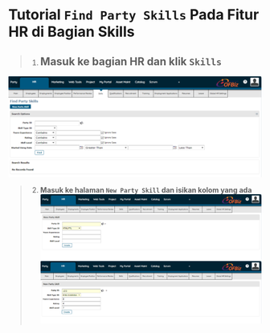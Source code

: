 # Tutorial `Find Party Skills` Pada Fitur HR di Bagian Skills
>1. ## Masuk ke bagian HR dan klik `Skills`
![Alt text](image-14.png)

>2. **Masuk ke halaman `New Party Skill` dan isikan kolom yang ada**
![Alt text](image-15.png)
![Alt text](image-16.png)


